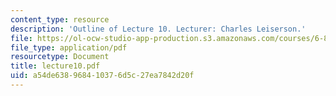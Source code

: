 ```yaml
---
content_type: resource
description: 'Outline of Lecture 10. Lecturer: Charles Leiserson.'
file: https://ol-ocw-studio-app-production.s3.amazonaws.com/courses/6-895-theory-of-parallel-systems-sma-5509-fall-2003/a54de638968410376d5c27ea7842d20f_lecture10.pdf
file_type: application/pdf
resourcetype: Document
title: lecture10.pdf
uid: a54de638-9684-1037-6d5c-27ea7842d20f
---
```

